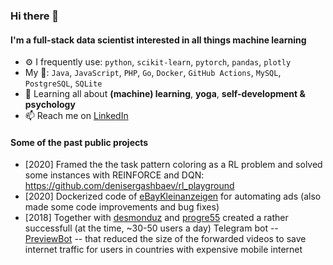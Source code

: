 ### Hi there 👋

<!--
**denisergashbaev/denisergashbaev** is a ✨ _special_ ✨ repository because its `README.md` (this file) appears on your GitHub profile.

Here are some ideas to get you started:

- 🔭 I’m currently working on ...
- 🌱 I’m currently learning ...
- 👯 I’m looking to collaborate on ...
- 🤔 I’m looking for help with ...
- 💬 Ask me about ...
- 📫 How to reach me: ...
- 😄 Pronouns: ...
- ⚡ Fun fact: ...
-->


#### I'm a full-stack data scientist interested in all things machine learning

- ⚙️ I frequently use: `python`, `scikit-learn`, `pytorch`, `pandas`, `plotly`
- My :toolbox:: `Java`, `JavaScript`, `PHP`, `Go`, `Docker`, `GitHub Actions`, `MySQL`, `PostgreSQL`, `SQLite`
- 🌱 Learning all about **(machine) learning**, **yoga**, **self-development & psychology**
- 📫 Reach me on [LinkedIn](https://www.linkedin.com/in/denisergashbaev/) 

#### Some of the past public projects

 - [2020] Framed the the task pattern coloring as a RL problem and solved some instances with REINFORCE and DQN: https://github.com/denisergashbaev/rl_playground
 - [2020] Dockerized code of [eBayKleinanzeigen](https://github.com/denisergashbaev/ebayKleinanzeigen/pull/1/files) for automating ads (also made some code improvements and bug fixes)
 - [2018] Together with [desmonduz](desmonduz) and [progre55](https://github.com/progre55) created a rather successfull (at the time, ~30-50 users a day) Telegram bot -- [PreviewBot](https://github.com/denisergashbaev/PreviewBot2) -- that reduced the size of the forwarded videos to save internet traffic for users in countries with expensive mobile internet

